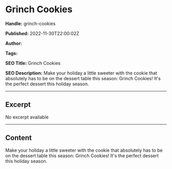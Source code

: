 # Grinch Cookies

**Handle:** grinch-cookies

**Published:** 2022-11-30T22:00:02Z

**Author:**  

**Tags:** 

**SEO Title:** Grinch Cookies

**SEO Description:** Make your holiday a little sweeter with the cookie that absolutely has to be on the dessert table this season: Grinch Cookies! It's the perfect dessert this holiday season.

---

## Excerpt

No excerpt available

---

## Content

Make your holiday a little sweeter with the cookie that absolutely has to be on the dessert table this season: Grinch Cookies! It's the perfect dessert this holiday season.

